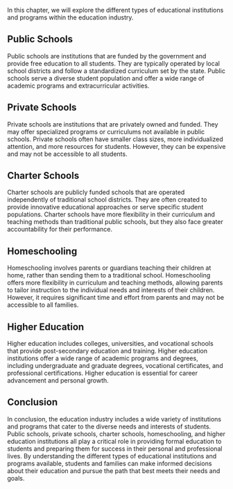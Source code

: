 
In this chapter, we will explore the different types of educational institutions and programs within the education industry.

Public Schools
--------------

Public schools are institutions that are funded by the government and provide free education to all students. They are typically operated by local school districts and follow a standardized curriculum set by the state. Public schools serve a diverse student population and offer a wide range of academic programs and extracurricular activities.

Private Schools
---------------

Private schools are institutions that are privately owned and funded. They may offer specialized programs or curriculums not available in public schools. Private schools often have smaller class sizes, more individualized attention, and more resources for students. However, they can be expensive and may not be accessible to all students.

Charter Schools
---------------

Charter schools are publicly funded schools that are operated independently of traditional school districts. They are often created to provide innovative educational approaches or serve specific student populations. Charter schools have more flexibility in their curriculum and teaching methods than traditional public schools, but they also face greater accountability for their performance.

Homeschooling
-------------

Homeschooling involves parents or guardians teaching their children at home, rather than sending them to a traditional school. Homeschooling offers more flexibility in curriculum and teaching methods, allowing parents to tailor instruction to the individual needs and interests of their children. However, it requires significant time and effort from parents and may not be accessible to all families.

Higher Education
----------------

Higher education includes colleges, universities, and vocational schools that provide post-secondary education and training. Higher education institutions offer a wide range of academic programs and degrees, including undergraduate and graduate degrees, vocational certificates, and professional certifications. Higher education is essential for career advancement and personal growth.

Conclusion
----------

In conclusion, the education industry includes a wide variety of institutions and programs that cater to the diverse needs and interests of students. Public schools, private schools, charter schools, homeschooling, and higher education institutions all play a critical role in providing formal education to students and preparing them for success in their personal and professional lives. By understanding the different types of educational institutions and programs available, students and families can make informed decisions about their education and pursue the path that best meets their needs and goals.
